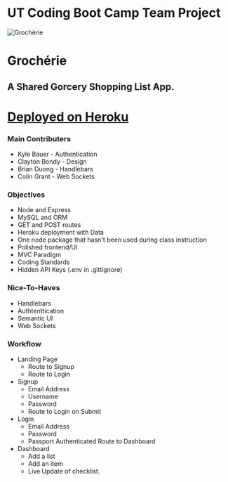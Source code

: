 # UT Coding Boot Camp Team Project
![Grochèrie](https://github.com/kylecom2000/Project2/blob/master/public/images/grocherie-text.png?raw=true)
# Grochérie
## A Shared Gorcery Shopping List App.

# [Deployed on Heroku](https://grocherie.herokuapp.com/)

### Main Contributers
* Kyle Bauer - Authentication
* Clayton Bondy - Design
* Brian Duong - Handlebars
* Colin Grant - Web Sockets

### Objectives
* Node and Express
* MySQL and ORM
* GET and POST routes
* Heroku deployment with Data
* One node package that hasn't been used during class instruction
* Polished frontend/UI
* MVC Paradigm
* Coding Standards
* Hidden API Keys (.env in .gittignore)

### Nice-To-Haves
* Handlebars
* Authtenttication
* Semantic UI
* Web Sockets

### Workflow
  * Landing Page
    * Route to Signup
    * Route to Login
  * Signup
    * Email Address
    * Username
    * Password
    * Route to Login on Submit
  * Login
    * Email Address
    * Password
    * Passport Authenticated Route to Dashboard
  * Dashboard
    * Add a list
    * Add an item
    * Live Update of checklist.


